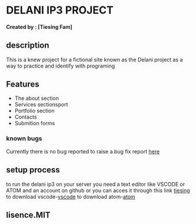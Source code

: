 # DELANI IP3 PROJECT
#### Created by : [Tiesing Fam]
## description
This is a knew project for a fictional site known as the Delani project as a way to practice and identify with programing
## Features
- The about section
- Services sectionsport
- Portfolio section
- Contacts
- Submition forms

### known bugs 
Currently there is no bug reported to raise a bug fix report [here](tiesingharmy97@gmail.com)

## setup process 
to run the delani ip3 on your server you need a text editor like VSCODE or ATOM and an account on github or you can acces it through this link [tiesing](https://github.com/tiesing/IP3)  
to download vscode-[vscode](https://code.visualstudio.com/download)
to download atom-[atom](https://atom.io/)

## lisence.MIT
